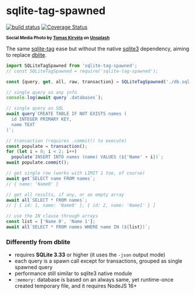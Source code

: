 # sqlite-tag-spawned

[![build status](https://github.com/WebReflection/sqlite-tag-spawned/actions/workflows/node.js.yml/badge.svg)](https://github.com/WebReflection/sqlite-tag-spawned/actions) [![Coverage Status](https://coveralls.io/repos/github/WebReflection/sqlite-tag-spawned/badge.svg?branch=main)](https://coveralls.io/github/WebReflection/sqlite-tag-spawned?branch=main)

<sup>**Social Media Photo by [Tomas Kirvėla](https://unsplash.com/@tomkirvela) on [Unsplash](https://unsplash.com/)**</sup>


The same [sqlite-tag](https://github.com/WebReflection/sqlite-tag#readme) ease but without the native [sqlite3](https://www.npmjs.com/package/sqlite3) dependency, aiming to replace [dblite](https://github.com/WebReflection/dblite#readme).

```js
import SQLiteTagSpawned from 'sqlite-tag-spawned';
// const SQLiteTagSpawned = require('sqlite-tag-spawned');

const {query, get, all, raw, transaction} = SQLiteTagSpawned('./db.sql');

// single query as any info
console.log(await query`.databases`);

// single query as SQL
await query`CREATE TABLE IF NOT EXISTS names (
  id INTEGER PRIMARY KEY,
  name TEXT
)`;

// transaction (requires .commit() to execute)
const populate = transaction();
for (let i = 0; i < 2; i++)
  populate`INSERT INTO names (name) VALUES (${'Name' + i})`;
await populate.commit();

// get single row (works with LIMIT 1 too, of course)
await get`SELECT name FROM names`;
// { name: 'Name0' }

// get all results, if any, or an empty array
await all`SELECT * FROM names`;
// [ { id: 1, name: 'Name0' }, { id: 2, name: 'Name1' } ]

// use the IN clause through arrays
const list = ['Name 0', 'Name 1'];
await all`SELECT * FROM names WHERE name IN (${list})`;
```

### Differently from dblite

  * requires **SQLite 3.33** or higher (it uses the `-json` output mode)
  * each query is a spawn call except for transactions, grouped as single spawned query
  * performance still similar to sqlite3 native module
  * `:memory:` database is based on an always same, yet runtime-once created temporary file, and it requires NodeJS 16+
